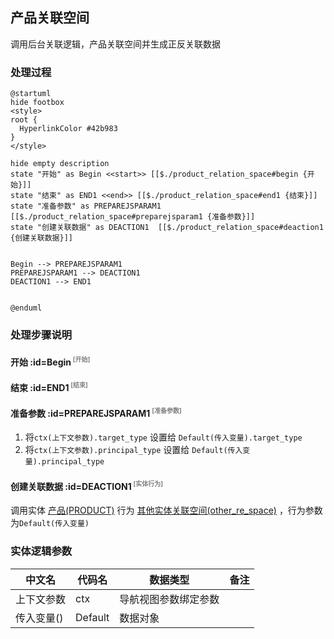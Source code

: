 ## 产品关联空间 <!-- {docsify-ignore-all} -->

   调用后台关联逻辑，产品关联空间并生成正反关联数据

### 处理过程

```plantuml
@startuml
hide footbox
<style>
root {
  HyperlinkColor #42b983
}
</style>

hide empty description
state "开始" as Begin <<start>> [[$./product_relation_space#begin {开始}]]
state "结束" as END1 <<end>> [[$./product_relation_space#end1 {结束}]]
state "准备参数" as PREPAREJSPARAM1  [[$./product_relation_space#preparejsparam1 {准备参数}]]
state "创建关联数据" as DEACTION1  [[$./product_relation_space#deaction1 {创建关联数据}]]


Begin --> PREPAREJSPARAM1
PREPAREJSPARAM1 --> DEACTION1
DEACTION1 --> END1


@enduml
```


### 处理步骤说明

#### 开始 :id=Begin<sup class="footnote-symbol"> <font color=gray size=1>[开始]</font></sup>




#### 结束 :id=END1<sup class="footnote-symbol"> <font color=gray size=1>[结束]</font></sup>




#### 准备参数 :id=PREPAREJSPARAM1<sup class="footnote-symbol"> <font color=gray size=1>[准备参数]</font></sup>



1. 将`ctx(上下文参数).target_type` 设置给  `Default(传入变量).target_type`
2. 将`ctx(上下文参数).principal_type` 设置给  `Default(传入变量).principal_type`

#### 创建关联数据 :id=DEACTION1<sup class="footnote-symbol"> <font color=gray size=1>[实体行为]</font></sup>



调用实体 [产品(PRODUCT)](module/ProdMgmt/product.md) 行为 [其他实体关联空间(other_re_space)](module/ProdMgmt/product#行为) ，行为参数为`Default(传入变量)`



### 实体逻辑参数

|    中文名   |    代码名    |  数据类型      |备注 |
| --------| --------| --------  | --------   |
|上下文参数|ctx|导航视图参数绑定参数||
|传入变量(<i class="fa fa-check"/></i>)|Default|数据对象||
